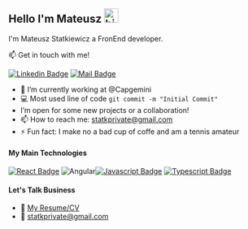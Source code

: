 ## Hello I'm Mateusz <img src="https://user-images.githubusercontent.com/1303154/88677602-1635ba80-d120-11ea-84d8-d263ba5fc3c0.gif" width="28px" height="28px" alt="hi">

I'm Mateusz Statkiewicz a FronEnd developer.

:mailbox: Get in touch with me!

[![Linkedin Badge](https://img.shields.io/badge/-MateuszS-0e76a8?style=flat&labelColor=0e76a8&logo=linkedin&logoColor=white)](https://www.linkedin.com/in/mateuszs-statkiewicz//) [![Mail Badge](https://img.shields.io/badge/-statkprivate-c0392b?style=flat&labelColor=c0392b&logo=gmail&logoColor=white)](mailto:statkprivate@gmail.com)

<!-- TODO: Add last video link -->

- 🔭 I’m currently working at @Capgemini
- :computer: Most used line of code `git commit -m "Initial Commit"`
- I’m open for some new projects or a collaboration!
- 📫 How to reach me: statkprivate@gmail.com
- ⚡ Fun fact: I make no a bad cup of coffe and am a tennis amateur

#### My Main Technologies

<!-- TODO: Make technologies links takes you to repositories -->

[![React Badge](https://img.shields.io/badge/-React-61DBFB?style=for-the-badge&labelColor=black&logo=react&logoColor=61DBFB)](#) ![Angular](https://img.shields.io/badge/angular-%23DD0031.svg?style=for-the-badge&logo=angular&logoColor=white)[![Javascript Badge](https://img.shields.io/badge/-Javascript-F0DB4F?style=for-the-badge&labelColor=black&logo=javascript&logoColor=F0DB4F)](#) [![Typescript Badge](https://img.shields.io/badge/-Typescript-007acc?style=for-the-badge&labelColor=black&logo=typescript&logoColor=007acc)](#)

#### Let's Talk Business

- :paperclip: [My Resume/CV]([Mateusz_Statkiewicz_CV.pdf](https://github.com/Keitar6/Keitar6/files/10574120/Mateusz_Statkiewicz_CV.pdf)
)
- :email: statkprivate@gmail.com
